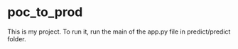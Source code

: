 # poc_to_prod
This is my project. To run it, run the main of the app.py file in predict/predict folder.
